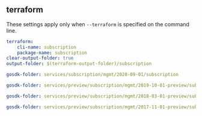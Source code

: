 
## terraform

These settings apply only when `--terraform` is specified on the command line.

``` yaml $(terraform)
terraform:
    cli-name: subscription
    package-name: subscription
clear-output-folder: true
output-folder: $(terraform-output-folder)/subscription
```

``` yaml $(tag)=='package-2020-09' && $(terraform)
gosdk-folder: services/subscription/mgmt/2020-09-01/subscription
```

``` yaml $(tag)=='package-2019-10-preview' && $(terraform)
gosdk-folder: services/preview/subscription/mgmt/2019-10-01-preview/subscription
```

``` yaml $(tag)=='package-2018-03-preview' && $(terraform)
gosdk-folder: services/preview/subscription/mgmt/2018-03-01-preview/subscription
```

``` yaml $(tag)=='package-2017-11-preview' && $(terraform)
gosdk-folder: services/preview/subscription/mgmt/2017-11-01-preview/subscription
```
